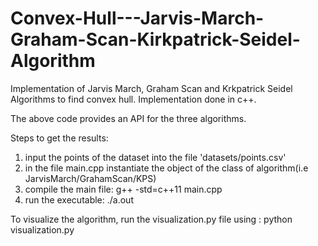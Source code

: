 # Convex-Hull---Jarvis-March-Graham-Scan-Kirkpatrick-Seidel-Algorithm
Implementation of Jarvis March, Graham Scan and Krkpatrick Seidel Algorithms to find convex hull. Implementation done in c++.

The above code provides an API for the three algorithms.

Steps to get the results:

1. input the points of the dataset into the file 'datasets/points.csv'
2. in the file main.cpp instantiate the object of the class of algorithm(i.e JarvisMarch/GrahamScan/KPS)
3. compile the main file: g++ -std=c++11 main.cpp
4. run the executable: ./a.out

To visualize the algorithm, run the visualization.py file using : python visualization.py


